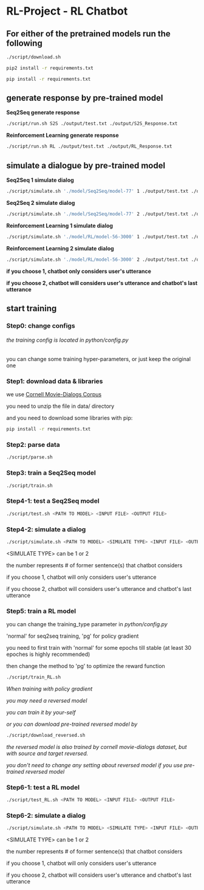 # RL-Project - RL Chatbot

## For either of the pretrained models run the following
```bash
./script/download.sh
```
```bash
pip2 install -r requirements.txt
```
```bash
pip install -r requirements.txt
```
## generate response by pre-trained model

__Seq2Seq generate response__
```bash
./script/run.sh S2S ./output/test.txt ./output/S2S_Response.txt
```
__Reinforcement Learning generate response__
```bash
./script/run.sh RL ./output/test.txt ./output/RL_Response.txt
```

## simulate a dialogue by pre-trained model

__Seq2Seq 1 simulate dialog__
```bash
./script/simulate.sh './model/Seq2Seq/model-77' 1 ./output/test.txt ./output/S2S_1_Dialog.txt
```
__Seq2Seq 2 simulate dialog__
```bash
./script/simulate.sh './model/Seq2Seq/model-77' 2 ./output/test.txt ./output/S2S_2_Dialog.txt
```
__Reinforcement Learning 1 simulate dialog__
```bash
./script/simulate.sh './model/RL/model-56-3000' 1 ./output/test.txt ./output/RL_1_Dialog.txt
```
__Reinforcement Learning 2 simulate dialog__
```bash
./script/simulate.sh './model/RL/model-56-3000' 2 ./output/test.txt ./output/RL_2_Dialog.txt
```
__if you choose 1, chatbot only considers user's utterance__

__if you choose 2, chatbot will considers user's utterance and chatbot's last utterance__

## start training
### Step0: change configs
###### the training config is located in *python/config.py*

you can change some training hyper-parameters, or just keep the original one

### Step1: download data & libraries
we use [Cornell Movie-Dialogs Corpus](https://www.cs.cornell.edu/~cristian/Cornell_Movie-Dialogs_Corpus.html)

you need to unzip the file in data/ directory

and you need to download some libraries with pip:
```bash
pip install -r requirements.txt
```

### Step2: parse data
```bash
./script/parse.sh
```

### Step3: train a Seq2Seq model
```bash
./script/train.sh
```

### Step4-1: test a Seq2Seq model
```bash
./script/test.sh <PATH TO MODEL> <INPUT FILE> <OUTPUT FILE>
```

### Step4-2: simulate a dialog
```bash
./script/simulate.sh <PATH TO MODEL> <SIMULATE TYPE> <INPUT FILE> <OUTPUT FILE>
```
\<SIMULATE TYPE\> can be 1 or 2

the number represents # of former sentence(s) that chatbot considers

if you choose 1, chatbot will only considers user's utterance

if you choose 2, chatbot will considers user's utterance and chatbot's last utterance

### Step5: train a RL model
you can change the training_type parameter in *python/config.py*

'normal' for seq2seq training, 'pg' for policy gradient

you need to first train with 'normal' for some epochs till stable (at least 30 epoches is highly recommended)

then change the method to 'pg' to optimize the reward function

```bash
./script/train_RL.sh
```

*When training with policy gradient*

*you may need a reversed model*

*you can train it by your-self*

*or you can download pre-trained reversed model by*
```bash
./script/download_reversed.sh
```
*the reversed model is also trained by cornell movie-dialogs dataset, but with source and target reversed.*

*you don't need to change any setting about reversed model if you use pre-trained reversed model*

### Step6-1: test a RL model
```bash
./script/test_RL.sh <PATH TO MODEL> <INPUT FILE> <OUTPUT FILE>
```

### Step6-2: simulate a dialog
```bash
./script/simulate.sh <PATH TO MODEL> <SIMULATE TYPE> <INPUT FILE> <OUTPUT FILE>
```
\<SIMULATE TYPE\> can be 1 or 2

the number represents # of former sentence(s) that chatbot considers

if you choose 1, chatbot will only considers user's utterance

if you choose 2, chatbot will considers user's utterance and chatbot's last utterance
